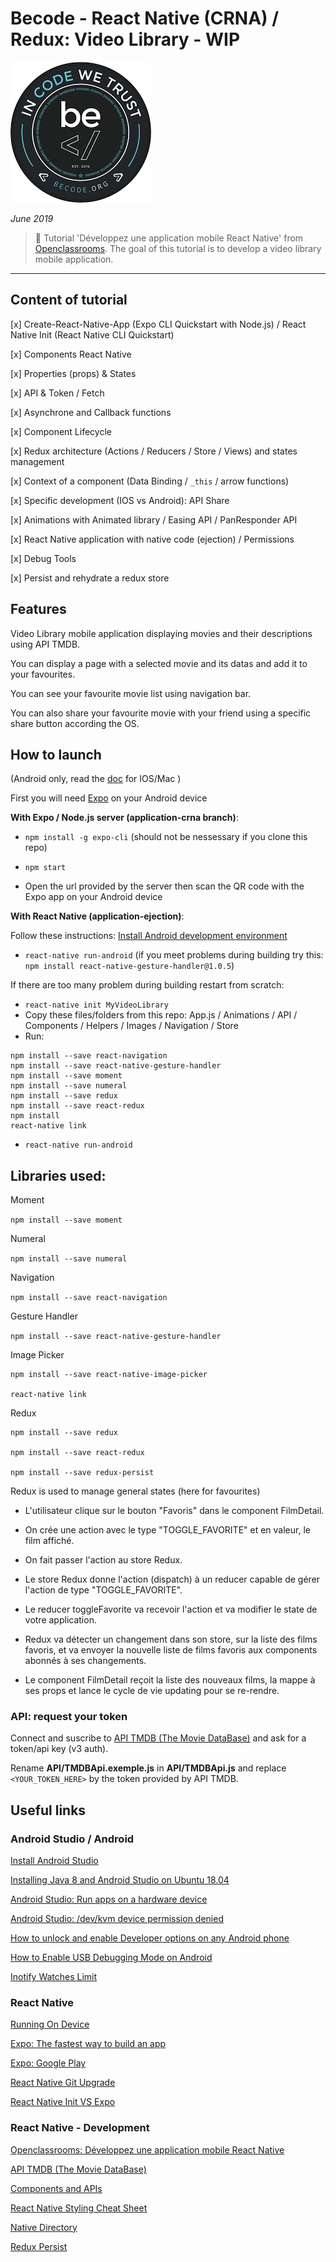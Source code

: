 # Becode - React Native (CRNA) / Redux: Video Library -  WIP

![Becode logo](https://raw.githubusercontent.com/Raigyo/react-character-manager/master/img/becode-logo.png)

*June 2019*

> 🔨 Tutorial 'Développez une application mobile React Native' from [Openclassrooms](https://openclassrooms.com/fr/courses/4902061-developpez-une-application-mobile-react-native?status=published). The goal of this tutorial is to develop a video library mobile application.


* * *

## Content of tutorial

[x] Create-React-Native-App (Expo CLI Quickstart with Node.js) / React Native Init (React Native CLI Quickstart)

[x] Components React Native

[x] Properties (props) & States

[x] API & Token / Fetch

[x] Asynchrone and Callback functions

[x] Component Lifecycle

[x] Redux architecture (Actions / Reducers / Store / Views) and states management

[x] Context of a component (Data Binding / `_this` / arrow functions)

[x] Specific development (IOS vs Android): API Share

[x] Animations with Animated library / Easing API / PanResponder API

[x] React Native application with native code (ejection) / Permissions

[x] Debug Tools

[x] Persist and rehydrate a redux store

## Features

Video Library mobile application displaying movies and their descriptions using API TMDB.

You can display a page with a selected movie and its datas and add it to your favourites.

You can see your favourite movie list using navigation bar.

You can also share your favourite movie with your friend using a specific share button according the OS.

## How to launch
(Android only, read the [doc](https://facebook.github.io/react-native/docs/getting-started.html) for IOS/Mac )

First you will need [Expo](https://play.google.com/store/apps/details?id=host.exp.exponent&hl=fr) on your Android device

**With Expo / Node.js server (application-crna branch)**:

- `npm install -g expo-cli` (should not be nessessary if you clone this repo)

- `npm start`

- Open the url provided by the server then scan the QR code with the Expo app on your Android device

**With React Native (application-ejection)**:

Follow these instructions: [Install Android development environment](https://facebook.github.io/react-native/docs/getting-started.html#1-install-android-studio)

- `react-native run-android` (if you meet problems during building try this: `npm install react-native-gesture-handler@1.0.5`)

If there are too many problem during building restart from scratch:

- `react-native init MyVideoLibrary`
- Copy these files/folders from this repo: App.js / Animations / API / Components / Helpers / Images / Navigation / Store
- Run:

~~~
npm install --save react-navigation
npm install --save react-native-gesture-handler
npm install --save moment
npm install --save numeral
npm install --save redux
npm install --save react-redux
npm install
react-native link
~~~

- `react-native run-android`

## Libraries used:

Moment

`npm install --save moment`

Numeral

`npm install --save numeral`

Navigation

`npm install --save react-navigation`

Gesture Handler

`npm install --save react-native-gesture-handler`

Image Picker

~~~~
npm install --save react-native-image-picker

react-native link
~~~~

Redux

~~~~
npm install --save redux

npm install --save react-redux

npm install --save redux-persist

~~~~

Redux is used to manage general states (here for favourites)

- L'utilisateur clique sur le bouton "Favoris" dans le component FilmDetail.

- On crée une action avec le type "TOGGLE_FAVORITE"  et en valeur, le film affiché.

- On fait passer l'action au store Redux.

- Le store Redux donne l'action (dispatch) à un reducer capable de gérer l'action de type "TOGGLE_FAVORITE".

- Le reducer  toggleFavorite  va recevoir l'action et va modifier le state de votre application.

- Redux va détecter un changement dans son store, sur la liste des films favoris, et va envoyer la nouvelle liste de films favoris aux components abonnés à ses changements.

- Le component FilmDetail reçoit la liste des nouveaux films, la mappe à ses props et lance le cycle de vie updating pour se re-rendre.

### API: request your token

Connect and suscribe to [API TMDB (The Movie DataBase)](https://www.themoviedb.org/) and ask for a token/api key (v3 auth).

Rename **API/TMDBApi.exemple.js** in **API/TMDBApi.js** and replace `<YOUR_TOKEN_HERE>` by the token provided by API TMDB.


## Useful links

### Android Studio / Android

[Install Android Studio](https://developer.android.com/studio/install)

[Installing Java 8 and Android Studio on Ubuntu 18.04](https://www.techiediaries.com/java-android-studio-ubuntu/)

[Android Studio: Run apps on a hardware device](https://developer.android.com/studio/run/device.html#developer-device-options)

[Android Studio: /dev/kvm device permission denied](https://stackoverflow.com/questions/37300811/android-studio-dev-kvm-device-permission-denied)

[How to unlock and enable Developer options on any Android phone](https://www.greenbot.com/article/2457986/how-to-enable-developer-options-on-your-android-phone-or-tablet.html)

[How to Enable USB Debugging Mode on Android](https://www.kingoapp.com/root-tutorials/how-to-enable-usb-debugging-mode-on-android.htm)

[Inotify Watches Limit](https://confluence.jetbrains.com/display/IDEADEV/Inotify+Watches+Limit)

### React Native

[Running On Device](https://facebook.github.io/react-native/docs/running-on-device)

[Expo: The fastest way to build an app](https://expo.io/)

[Expo: Google Play](https://play.google.com/store/apps/details?id=host.exp.exponent)

[React Native Git Upgrade](https://www.npmjs.com/package/react-native-git-upgrade/v/0.3.0-beta.1)

[React Native Init VS Expo](https://blog.nano3labs.com/react-native-init-vs-expo-in-sept-2018-6d2f2db65f9e)

### React Native - Development

[Openclassrooms: Développez une application mobile React Native](https://openclassrooms.com/fr/courses/4902061-developpez-une-application-mobile-react-native?status=published)

[API TMDB (The Movie DataBase)](https://www.themoviedb.org/documentation/api?language=fr)

[Components and APIs](https://facebook.github.io/react-native/docs/components-and-apis.html#basic-components)

[React Native Styling Cheat Sheet](https://github.com/vhpoet/react-native-styling-cheat-sheet)

[Native Directory](https://www.native.directory/)

[Redux Persist](https://github.com/rt2zz/redux-persist)
